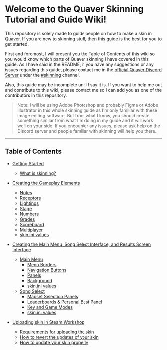 # Welcome to the Quaver Skinning Tutorial and Guide Wiki!

This repository is solely made to guide people on how to make a skin in Quaver. If you are new to skinning stuff, then this guide is the best for you to get started.

First and foremost, I will present you the Table of Contents of this wiki so you would know which parts of Quaver skinning I have covered in this guide. As I have said in the README, if you have any suggestions or any issues regarding this guide, please contact me in the [official Quaver Discord Server](https://discord.gg/quaver) under the [#skinning]() channel.

Also, this guide may be incomplete until I say it is. If you want to help me out and contribute to this wiki, please contact me so I can add you as one of the contributors in this repository.

> Note: I will be using Adobe Photoshop and probably Figma or Adobe Illustrator in this whole skinning guide as I'm only familiar with these image editing software. But from what I know, you should create something similar from what I'm doing in my guide and it will work well on your side. If you encounter any issues, please ask help on the Discord server and people familiar with skinning will help you there.

---
## Table of Contents
- [Getting Started](https://github.com/chirijidev/QuaverSkinningGuide/wiki/gettingstarted.md)
  - [What is skinning?](https://github.com/chirijidev/QuaverSkinningGuide/wiki/gettingstarted.md#what-is-skinning)

- [Creating the Gameplay Elements](https://github.com/chirijidev/QuaverSkinningGuide/blob/main/docs/gameplayui.md#creating-the-gameplay-elements)
  - [Notes](https://github.com/chirijidev/QuaverSkinningGuide/blob/main/docs/gameplayui.md#notes)
  - [Receptors](https://github.com/chirijidev/QuaverSkinningGuide/blob/main/docs/gameplayui.md#receptors)
  - [Lightings](https://github.com/chirijidev/QuaverSkinningGuide/blob/main/docs/gameplayui.md#lightings)
  - [Stage](https://github.com/chirijidev/QuaverSkinningGuide/blob/main/docs/gameplayui.md#stage)
  - [Numbers](https://github.com/chirijidev/QuaverSkinningGuide/blob/main/docs/gameplayui.md#numbers)
  - [Grades](https://github.com/chirijidev/QuaverSkinningGuide/blob/main/docs/gameplayui.md#grades)
  - [Scoreboard](https://github.com/chirijidev/QuaverSkinningGuide/blob/main/docs/gameplayui.md#scoreboard)
  - [Multiplayer](https://github.com/chirijidev/QuaverSkinningGuide/blob/main/docs/gameplayui.md#multiplayer)
  - [skin.ini values](https://github.com/chirijidev/QuaverSkinningGuide/blob/main/docs/gameplayui.md#skinini-values-for-gameplay)

- [Creating the Main Menu, Song Select Interface, and Results Screen Interface](https://github.com/chirijidev/QuaverSkinningGuide/blob/main/docs/clientui.md#creating-the-main-menu-and-song-select-interface)
  - [Main Menu](https://github.com/chirijidev/QuaverSkinningGuide/blob/main/docs/clientui.md#main-menu-interface)
    - [Menu Borders](https://github.com/chirijidev/QuaverSkinningGuide/blob/main/docs/clientui.md#menu-border)
    - [Navigation Buttons](https://github.com/chirijidev/QuaverSkinningGuide/blob/main/docs/clientui.md#navigation-buttons)
    - [Panels](https://github.com/chirijidev/QuaverSkinningGuide/blob/main/docs/clientui.md#panels)
    - [Background](https://github.com/chirijidev/QuaverSkinningGuide/blob/main/docs/clientui.md#background)
    - [skin.ini values](https://github.com/chirijidev/QuaverSkinningGuide/blob/main/docs/clientui.md#skinini-values-for-main-menu)
  - [Song Select](https://github.com/chirijidev/QuaverSkinningGuide/blob/main/docs/clientui.md#song-selection-interface)
    - [Mapset Selection Panels](https://github.com/chirijidev/QuaverSkinningGuide/blob/main/docs/clientui.md#mapset-selection-panels)
    - [Leaderboards & Personal Best Panel](https://github.com/chirijidev/QuaverSkinningGuide/blob/main/docs/clientui.md#leaderboards--personal-best-panel)
    - [Key and Game Modes](https://github.com/chirijidev/QuaverSkinningGuide/blob/main/docs/clientui.md#key-and-game-modes)
    - [skin.ini values](https://github.com/chirijidev/QuaverSkinningGuide/blob/main/docs/clientui.md#skinini-values-for-song-selection-interface)

- [Uploading skin in Steam Workshop](https://github.com/chirijidev/QuaverSkinningGuide/blob/main/docs/uploadskin.md#uploading-skin-in-steam-workshop)
  - [Requirements for uploading the skin](https://github.com/chirijidev/QuaverSkinningGuide/blob/main/docs/uploadskin.md#requirements-for-uploading-the-skin)
  - [How to revert the updates of your skin](https://github.com/chirijidev/QuaverSkinningGuide/blob/main/docs/uploadskin.md#how-to-revert-the-updates-of-your-skin)
  - [How to update your skin properly](https://github.com/chirijidev/QuaverSkinningGuide/blob/main/docs/uploadskin.md#how-to-update-your-skin-properly)